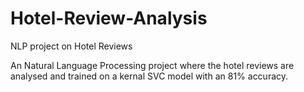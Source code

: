 # Hotel-Review-Analysis
NLP project on Hotel Reviews

An Natural Language Processing project where the hotel reviews are analysed and trained on a kernal SVC model with an 81% accuracy.
